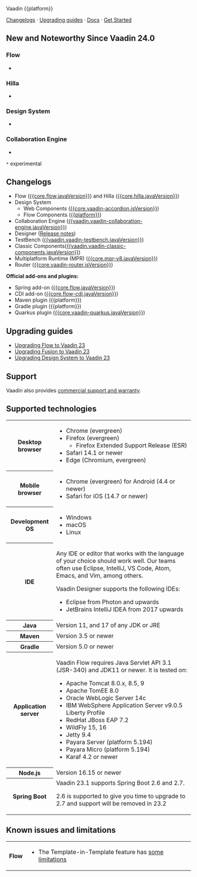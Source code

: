 Vaadin {{platform}}

[Changelogs](#_changelogs) · [Upgrading guides](#_upgrading_guides) · [Docs](https://vaadin.com/docs/latest/) · [Get Started](https://vaadin.com/start/)

## New and Noteworthy Since Vaadin 24.0

### Flow
- 
### Hilla
- 

### Design System
- 

### Collaboration Engine
- 
`*` experimental

## <a id="_changelogs"></a> Changelogs

- Flow ([{{core.flow.javaVersion}}](https://github.com/vaadin/flow/releases/tag/{{core.flow.javaVersion}})) and Hilla ([{{core.hilla.javaVersion}}](https://github.com/vaadin/hilla/releases/tag/{{core.hilla.javaVersion}})) 
- Design System
  - Web Components ([{{core.vaadin-accordion.jsVersion}}](https://github.com/vaadin/web-components/releases/tag/v{{core.vaadin-accordion.jsVersion}}))
  - Flow Components ([{{platform}}](https://github.com/vaadin/flow-components/releases/tag/{{platform}}))
- Collaboration Engine ([{{vaadin.vaadin-collaboration-engine.javaVersion}}](https://github.com/vaadin/collaboration-engine/releases/tag/{{vaadin.vaadin-collaboration-engine.javaVersion}}))
- Designer ([Release notes](https://github.com/vaadin/designer/blob/master/RELEASE-NOTES.md))
- TestBench ([{{vaadin.vaadin-testbench.javaVersion}}](https://github.com/vaadin/testbench/releases/tag/{{vaadin.vaadin-testbench.javaVersion}}))
- Classic Components([{{vaadin.vaadin-classic-components.javaVersion}}](https://github.com/vaadin/classic-components/releases/tag/{{vaadin.vaadin-classic-components.javaVersion}}))
- Multiplatform Runtime (MPR) ([{{core.mpr-v8.javaVersion}}](https://github.com/vaadin/multiplatform-runtime/releases/tag/{{core.mpr-v8.javaVersion}}))
- Router ([{{core.vaadin-router.jsVersion}}](https://github.com/vaadin/vaadin-router/releases/tag/v{{core.vaadin-router.jsVersion}}))

**Official add-ons and plugins:**

- Spring add-on ([{{core.flow.javaVersion}}](https://github.com/vaadin/flow/releases/tag/{{core.flow.javaVersion}}))
- CDI add-on ([{{core.flow-cdi.javaVersion}}](https://github.com/vaadin/cdi/releases/tag/{{core.flow-cdi.javaVersion}}))
- Maven plugin ({{platform}})
- Gradle plugin ({{platform}})
- Quarkus plugin ([{{core.vaadin-quarkus.javaVersion}}](https://github.com/vaadin/quarkus/releases/tag/{{core.vaadin-quarkus.javaVersion}}))


## <a id="_upgrading_guides"></a> Upgrading guides

- [Upgrading Flow to Vaadin 23](https://vaadin.com/docs/latest/flow/upgrading/changes/#changes-in-vaadin-23)
- [Upgrading Fusion to Vaadin 23](https://vaadin.com/docs/latest/fusion/upgrading/changes/#changes-in-vaadin-23)
- [Upgrading Design System to Vaadin 23](https://vaadin.com/docs/latest/ds/upgrading)



## Support
<!-- New LTS:

Vaadin 23 is the latest stable version, with extended support options available ([release model](https://vaadin.com/roadmap)).

-->

<!-- Non-LTS:

Vaadin 24 is supported for one month after Vaadin 25 has been released ([release model](https://vaadin.com/roadmap)).

-->
Vaadin also provides [commercial support and warranty](https://vaadin.com/solutions/support).



## Supported technologies

<table>
<tr>
  <th>Desktop browser</th>
  <td>

- Chrome (evergreen)
- Firefox (evergreen)
   - Firefox Extended Support Release (ESR)
- Safari 14.1 or newer
- Edge (Chromium, evergreen)
  </td>
</tr>
<tr>
  <th>Mobile browser</th>
  <td>

- Chrome (evergreen) for Android (4.4 or newer)
- Safari for iOS (14.7 or newer)
  </td>
</tr>
<tr>
  <th>Development OS</th>
  <td>

- Windows
- macOS
- Linux
</td>
</tr>
<tr>
  <th>IDE</th>
  <td>

Any IDE or editor that works with the language of your choice should work well. Our teams often use Eclipse, IntelliJ, VS Code, Atom, Emacs, and Vim, among others.

Vaadin Designer supports the following IDEs:
- Eclipse from Photon and upwards
- JetBrains IntelliJ IDEA from 2017 upwards
  </td>
</tr>
<tr>
  <th>Java</th>
  <td>Version 11, and 17 of any JDK or JRE</td>
</tr>
<tr>
  <th>Maven</th>
  <td>Version 3.5 or newer</td>
</tr>
<tr>
  <th>Gradle</th>
  <td>Version 5.0 or newer</td>
</tr>
<tr>
  <th>Application server</th>
  <td>

Vaadin Flow requires Java Servlet API 3.1 (JSR-340) and JDK11 or newer. It is tested on:

- Apache Tomcat 8.0.x, 8.5, 9
- Apache TomEE 8.0
- Oracle WebLogic Server 14c
- IBM WebSphere Application Server v9.0.5 Liberty Profile
- RedHat JBoss EAP 7.2
- WildFly 15, 16
- Jetty 9.4
- Payara Server (platform 5.194)
- Payara Micro (platform 5.194)
- Karaf 4.2 or newer
  </td>
</tr>
<tr>
  <th>Node.js</th>
  <td>Version 16.15 or newer</td>
</tr>
<tr>
  <th>Spring Boot</th>
  <td>Vaadin 23.1 supports Spring Boot 2.6 and 2.7. 
    <p>2.6 is supported to give you time to upgrade to 2.7 and support will be removed in 23.2
    </p>
  </td>
</tr>
</table>



## Known issues and limitations

<table>
<tr>
  <th>Flow</th>
  <td>

- The Template-in-Template feature has [some limitations](https://github.com/vaadin/flow/issues?utf8=%E2%9C%93&q=is%3Aissue+is%3Aopen+label%3Atemplate-in-template+)
  </td>
</tr>
</table>
